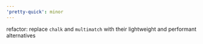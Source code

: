 ```yaml
---
'pretty-quick': minor
---
```


refactor: replace `chalk` and `multimatch` with their lightweight and performant alternatives
